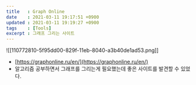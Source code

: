 ```yaml
---
title   : Graph Online
date    : 2021-03-11 19:17:51 +0900
updated : 2021-03-11 19:19:27 +0900
tags    : [Tools]
excerpt : 그래프 그리는 사이트
---
```

![[110772810-5f95dd00-829f-11eb-8040-a3b40de1ad53.png]]
- [https://graphonline.ru/en/](https://graphonline.ru/en/)
- 알고리즘 공부하면서 그래프를 그리는게 필요했는데 좋은 사이트를 발견할 수 있었다.  
